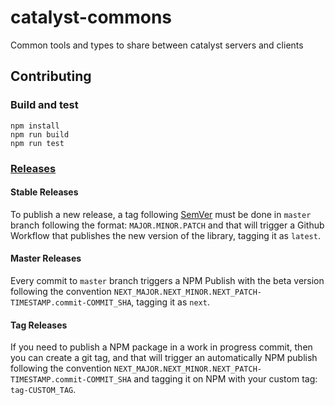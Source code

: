 # catalyst-commons

Common tools and types to share between catalyst servers and clients

## Contributing

### Build and test

```
npm install
npm run build
npm run test
```

### [Releases](https://registry.npmjs.org/dcl-catalyst-commons)

#### Stable Releases

To publish a new release, a tag following [SemVer](https://semver.org/) must be done in `master` branch following the format: `MAJOR.MINOR.PATCH` and that will trigger a Github Workflow that publishes the new version of the library, tagging it as `latest`.

#### Master Releases

Every commit to `master` branch triggers a NPM Publish with the beta version following the convention `NEXT_MAJOR.NEXT_MINOR.NEXT_PATCH-TIMESTAMP.commit-COMMIT_SHA`, tagging it as `next`.

#### Tag Releases

If you need to publish a NPM package in a work in progress commit, then you can create a git tag, and that will trigger an automatically NPM publish following the convention `NEXT_MAJOR.NEXT_MINOR.NEXT_PATCH-TIMESTAMP.commit-COMMIT_SHA` and tagging it on NPM with your custom tag: `tag-CUSTOM_TAG`.
